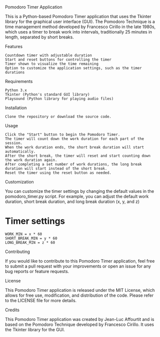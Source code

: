 Pomodoro Timer Application

This is a Python-based Pomodoro Timer application that uses the Tkinter library for the graphical user interface (GUI). The Pomodoro Technique is a time management method developed by Francesco Cirillo in the late 1980s, which uses a timer to break work into intervals, traditionally 25 minutes in length, separated by short breaks.

Features

    Countdown timer with adjustable duration
    Start and reset buttons for controlling the timer
    Timer shown to visualize the time remaining
    Option to customize the application settings, such as the timer durations

Requirements

    Python 3.x
    Tkinter (Python's standard GUI library)
    Playsound (Python library for playing audio files)

Installation

    Clone the repository or download the source code.

Usage

    Click the "Start" button to begin the Pomodoro Timer.
    The timer will count down the work duration for each part of the session.
    When the work duration ends, the short break duration will start automatically.
    After the short break, the timer will reset and start counting down the work duration again.
    After completing a set number of work durations, the long break duration will start instead of the short break.
    Reset the timer using the reset button as needed.

Customization

You can customize the timer settings by changing the default values in the pomodoro_timer.py script. For example, you can adjust the default work duration, short break duration, and long break duration (x, y, and z)

# Timer settings
    WORK_MIN = x * 60
    SHORT_BREAK_MIN = y * 60
    LONG_BREAK_MIN = z * 60

Contributing

If you would like to contribute to this Pomodoro Timer application, feel free to submit a pull request with your improvements or open an issue for any bug reports or feature requests.

License

This Pomodoro Timer application is released under the MIT License, which allows for free use, modification, and distribution of the code. Please refer to the LICENSE file for more details.

Credits

This Pomodoro Timer application was created by Jean-Luc Affourtit and is based on the Pomodoro Technique developed by Francesco Cirillo. It uses the Tkinter library for the GUI.
